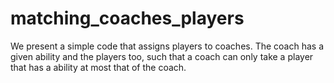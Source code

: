 # matching_coaches_players

We present a simple code that assigns players to coaches. The coach has a given ability and the players too, such that a coach can only take a player that has a ability at most that of the coach.

